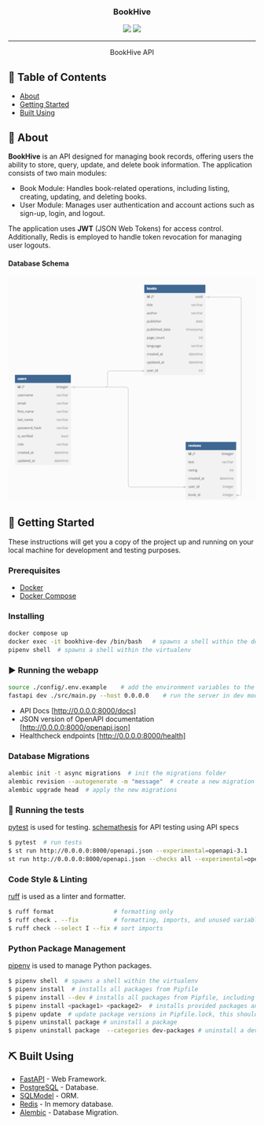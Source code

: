 

<h3 align="center">BookHive</h3>

<div align="center">
  <img src="https://img.shields.io/badge/status-active-success.svg" />
  <img src="https://img.shields.io/badge/python-3.13-blue" />
</div>

---

<p align="center">BookHive API
    <br> 
</p>

## 📝 Table of Contents
- [About](#about)
- [Getting Started](#getting-started)
- [Built Using](#built-using)

## 🧐 About <a name = "about"></a>
**BookHive** is an API designed for managing book records, offering users the ability to store, query, update, and delete book information. The application consists of two main modules:

- Book Module: Handles book-related operations, including listing, creating, updating, and deleting books.
- User Module: Manages user authentication and account actions such as sign-up, login, and logout.

The application uses **JWT** (JSON Web Tokens) for access control. Additionally, Redis is employed to handle token revocation for managing user logouts.

#### Database Schema
<div style="text-align: center;">
  <img src="images/schema.png" alt="Diagram" width="600" />
</div>

## 🏁 Getting Started <a name = "getting_started"></a>
These instructions will get you a copy of the project up and running on your local machine for development and testing purposes. 

### Prerequisites

 - [Docker](https://docs.docker.com/)
 - [Docker Compose](https://docs.docker.com/compose/)

### Installing

```bash
docker compose up
docker exec -it bookhive-dev /bin/bash   # spawns a shell within the docker container
pipenv shell  # spawns a shell within the virtualenv 
```


### ▶️ Running the webapp
```bash
source ./config/.env.example    # add the environment variables to the running terminal
fastapi dev ./src/main.py --host 0.0.0.0    # run the server in dev mode
```

- API Docs [http://0.0.0.0:8000/docs]
- JSON version of OpenAPI documentation [http://0.0.0.0:8000/openapi.json]
- Healthcheck endpoints [http://0.0.0.0:8000/health]


### Database Migrations

```bash
alembic init -t async migrations  # init the migrations folder
alembic revision --autogenerate -m "message"  # create a new migration version
alembic upgrade head  # apply the new migrations
```

### 🧪 Running the tests <a name = "tests"></a>
[pytest](https://docs.pytest.org/) is used for testing.
[schemathesis](https://schemathesis.readthedocs.io/en/stable/) for API testing using API specs

```bash
$ pytest  # run tests
$ st run http://0.0.0.0:8000/openapi.json --experimental=openapi-3.1
st run http://0.0.0.0:8000/openapi.json --checks all --experimental=openapi-3.1
```

### Code Style & Linting
[ruff](https://docs.astral.sh/ruff/) is used as a linter and formatter.

```bash
$ ruff format                 # formatting only
$ ruff check . --fix          # formatting, imports, and unused variables
$ ruff check --select I --fix # sort imports
```

### Python Package Management
[pipenv](https://pipenv.pypa.io/en/latest/) is used to manage Python packages. 

```bash
$ pipenv shell  # spawns a shell within the virtualenv
$ pipenv install  # installs all packages from Pipfile
$ pipenv install --dev # installs all packages from Pipfile, including dev dependencies
$ pipenv install <package1> <package2>  # installs provided packages and adds them to Pipfile
$ pipenv update  # update package versions in Pipfile.lock, this should be run frequently to keep packages up to date
$ pipenv uninstall package # uninstall a package 
$ pipenv uninstall package  --categories dev-packages # uninstall a dev package
```

## ⛏️ Built Using <a name = "built_using"></a>
- [FastAPI](https://fastapi.tiangolo.com/) - Web Framework.
- [PostgreSQL](https://www.postgresql.org/) - Database.
- [SQLModel](https://sqlmodel.tiangolo.com/) - ORM.
- [Redis](https://redis.io/) - In memory database.
- [Alembic](https://alembic.sqlalchemy.org/en/latest/) - Database Migration.